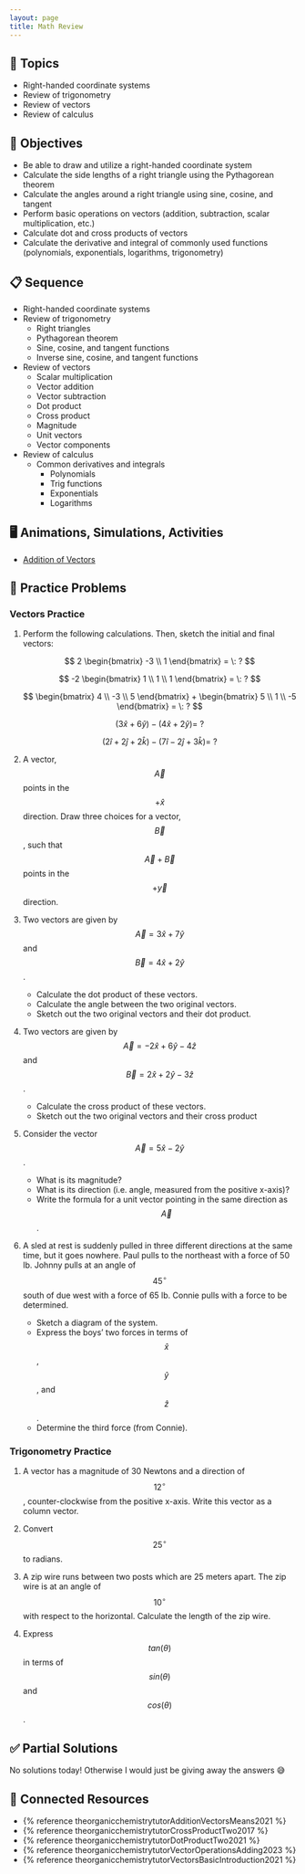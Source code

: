 ```yaml
---
layout: page
title: Math Review
---
```


## 🔖 Topics

* Right-handed coordinate systems
* Review of trigonometry
* Review of vectors
* Review of calculus

## 🎯 Objectives

* Be able to draw and utilize a right-handed coordinate system
* Calculate the side lengths of a right triangle using the Pythagorean theorem
* Calculate the angles around a right triangle using sine, cosine, and tangent
* Perform basic operations on vectors (addition, subtraction, scalar multiplication, etc.)
* Calculate dot and cross products of vectors
* Calculate the derivative and integral of commonly used functions (polynomials, exponentials, logarithms, trigonometry)

## 📋 Sequence

* Right-handed coordinate systems
* Review of trigonometry
  * Right triangles
  * Pythagorean theorem
  * Sine, cosine, and tangent functions
  * Inverse sine, cosine, and tangent functions
* Review of vectors
  * Scalar multiplication
  * Vector addition
  * Vector subtraction
  * Dot product
  * Cross product
  * Magnitude
  * Unit vectors
  * Vector components
* Review of calculus
  * Common derivatives and integrals
    * Polynomials
    * Trig functions
    * Exponentials
    * Logarithms

## 🖥️ Animations, Simulations, Activities

* [Addition of Vectors](https://www.tychos.org/en/scenarios/uFt2zL)

## 📝 Practice Problems

### Vectors Practice

1. Perform the following calculations. Then, sketch the initial and final vectors:

    $$
    2 \begin{bmatrix} -3 \\ 1 \end{bmatrix} = \: ?
    $$

    $$
    -2 \begin{bmatrix} 1 \\ 1 \\ 1 \end{bmatrix} = \: ?
    $$

    $$
    \begin{bmatrix} 4 \\ -3 \\ 5 \end{bmatrix} + \begin{bmatrix} 5 \\ 1 \\ -5 \end{bmatrix} = \: ?
    $$

    $$
    (3\hat{x} + 6\hat{y}) - (4\hat{x} + 2\hat{y}) = \: ?
    $$

    $$
    (2\hat{i} + 2\hat{j} + 2\hat{k}) - (7\hat{i} - 2\hat{j} + 3\hat{k}) = \: ?
    $$

1. A vector, $$\vec{A}$$ points in the $$+\hat{x}$$ direction. Draw three choices for a vector, $$\vec{B}$$, such that $$\vec{A} + \vec{B}$$ points in the $$+\vec{y}$$ direction.

1. Two vectors are given by $$\vec{A} = 3\hat{x} + 7\hat{y}$$ and $$\vec{B} = 4\hat{x} + 2\hat{y}$$.

    * Calculate the dot product of these vectors.
    * Calculate the angle between the two original vectors.
    * Sketch out the two original vectors and their dot product.

1. Two vectors are given by $$\vec{A} = -2\hat{x} + 6\hat{y} - 4\hat{z}$$ and $$\vec{B} = 2\hat{x} + 2\hat{y} - 3\hat{z}$$.

    * Calculate the cross product of these vectors.
    * Sketch out the two original vectors and their cross product

1. Consider the vector $$\vec{A} = 5 \hat{x} - 2\hat{y}$$.

    * What is its magnitude?
    * What is its direction (i.e. angle, measured from the positive x-axis)?
    * Write the formula for a unit vector pointing in the same direction as $$\vec{A}$$.

1. A sled at rest is suddenly pulled in three different directions at the same time, but it goes nowhere. Paul pulls to the northeast with a force of 50 lb. Johnny pulls at an angle of $$45^\circ$$ south of due west with a force of 65 lb. Connie pulls with a force to be determined.

    * Sketch a diagram of the system.
    * Express the boys’ two forces in terms of $$\hat{x}$$, $$\hat{y}$$, and $$\hat{z}$$.
    * Determine the third force (from Connie).

### Trigonometry Practice

1. A vector has a magnitude of 30 Newtons and a direction of $$12^\circ$$, counter-clockwise from the positive x-axis. Write this vector as a column vector.

2. Convert $$25^\circ$$ to radians.

3. A zip wire runs between two posts which are 25 meters apart. The zip wire is at an angle of $$10^\circ$$ with respect to the horizontal. Calculate the length of the zip wire.

4. Express $$tan(\theta)$$ in terms of $$sin(\theta)$$ and $$cos(\theta)$$.

## ✅ Partial Solutions

No solutions today! Otherwise I would just be giving away the answers 😅

## 📘 Connected Resources

* {% reference theorganicchemistrytutorAdditionVectorsMeans2021 %}
* {% reference theorganicchemistrytutorCrossProductTwo2017 %}
* {% reference theorganicchemistrytutorDotProductTwo2021 %}
* {% reference theorganicchemistrytutorVectorOperationsAdding2023 %}
* {% reference theorganicchemistrytutorVectorsBasicIntroduction2021 %}
